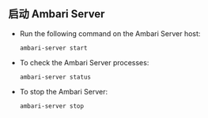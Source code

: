 ## 启动 Ambari Server

* Run the following command on the Ambari Server host:

  ```
  ambari-server start
  ```

* To check the Ambari Server processes:

  ```
  ambari-server status
  ```

* To stop the Ambari Server:

  ```
  ambari-server stop
  ```




